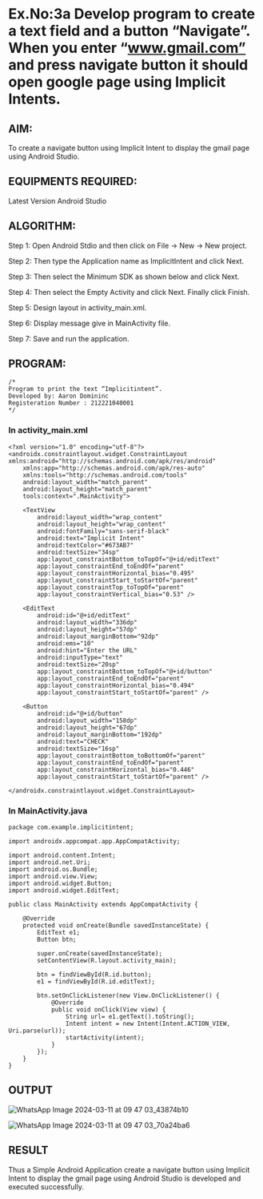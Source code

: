 # Ex.No:3a Develop program to create a text field and a button “Navigate”. When you enter “www.gmail.com” and press navigate button it should open google page using Implicit Intents.

## AIM:

To create a navigate button using Implicit Intent to display the gmail page using Android Studio.

## EQUIPMENTS REQUIRED:

Latest Version Android Studio

## ALGORITHM:
Step 1: Open Android Stdio and then click on File -> New -> New project.

Step 2: Then type the Application name as ImplicitIntent and click Next.

Step 3: Then select the Minimum SDK as shown below and click Next.

Step 4: Then select the Empty Activity and click Next. Finally click Finish.

Step 5: Design layout in activity_main.xml.

Step 6: Display message give in MainActivity file.

Step 7: Save and run the application.


## PROGRAM:
```
/*
Program to print the text “Implicitintent”.
Developed by: Aaron Domininc
Registeration Number : 212221040001
*/
```

### In activity_main.xml
```
<?xml version="1.0" encoding="utf-8"?>
<androidx.constraintlayout.widget.ConstraintLayout xmlns:android="http://schemas.android.com/apk/res/android"
    xmlns:app="http://schemas.android.com/apk/res-auto"
    xmlns:tools="http://schemas.android.com/tools"
    android:layout_width="match_parent"
    android:layout_height="match_parent"
    tools:context=".MainActivity">

    <TextView
        android:layout_width="wrap_content"
        android:layout_height="wrap_content"
        android:fontFamily="sans-serif-black"
        android:text="Implicit Intent"
        android:textColor="#673AB7"
        android:textSize="34sp"
        app:layout_constraintBottom_toTopOf="@+id/editText"
        app:layout_constraintEnd_toEndOf="parent"
        app:layout_constraintHorizontal_bias="0.495"
        app:layout_constraintStart_toStartOf="parent"
        app:layout_constraintTop_toTopOf="parent"
        app:layout_constraintVertical_bias="0.53" />

    <EditText
        android:id="@+id/editText"
        android:layout_width="336dp"
        android:layout_height="57dp"
        android:layout_marginBottom="92dp"
        android:ems="10"
        android:hint="Enter the URL"
        android:inputType="text"
        android:textSize="20sp"
        app:layout_constraintBottom_toTopOf="@+id/button"
        app:layout_constraintEnd_toEndOf="parent"
        app:layout_constraintHorizontal_bias="0.494"
        app:layout_constraintStart_toStartOf="parent" />

    <Button
        android:id="@+id/button"
        android:layout_width="158dp"
        android:layout_height="67dp"
        android:layout_marginBottom="192dp"
        android:text="CHECK"
        android:textSize="16sp"
        app:layout_constraintBottom_toBottomOf="parent"
        app:layout_constraintEnd_toEndOf="parent"
        app:layout_constraintHorizontal_bias="0.446"
        app:layout_constraintStart_toStartOf="parent" />

</androidx.constraintlayout.widget.ConstraintLayout>
```

### In MainActivity.java
```
package com.example.implicitintent;

import androidx.appcompat.app.AppCompatActivity;

import android.content.Intent;
import android.net.Uri;
import android.os.Bundle;
import android.view.View;
import android.widget.Button;
import android.widget.EditText;

public class MainActivity extends AppCompatActivity {

    @Override
    protected void onCreate(Bundle savedInstanceState) {
        EditText e1;
        Button btn;

        super.onCreate(savedInstanceState);
        setContentView(R.layout.activity_main);

        btn = findViewById(R.id.button);
        e1 = findViewById(R.id.editText);

        btn.setOnClickListener(new View.OnClickListener() {
            @Override
            public void onClick(View view) {
                String url= e1.getText().toString();
                Intent intent = new Intent(Intent.ACTION_VIEW, Uri.parse(url));
                startActivity(intent);
            }
        });
    }
}
```

## OUTPUT

![WhatsApp Image 2024-03-11 at 09 47 03_43874b10](https://github.com/AnnBlessy/ImplicitIntent-MAD/assets/119477835/87d69a19-c14b-45b4-bf53-a1e2eefbdd35)

![WhatsApp Image 2024-03-11 at 09 47 03_70a24ba6](https://github.com/AnnBlessy/ImplicitIntent-MAD/assets/119477835/6448ccff-a8d3-4b4a-ad05-14eafc89a973)



## RESULT
Thus a Simple Android Application create a navigate button using Implicit Intent to display the gmail page using Android Studio is developed and executed successfully.
